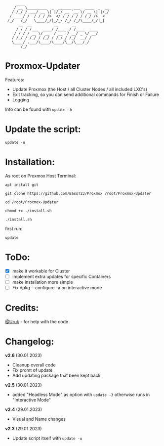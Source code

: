 ```
     ____
    / __ \_________  _  ______ ___  ____  _  __
   / /_/ / ___/ __ \| |/_/ __ `__ \/ __ \| |/_/
  / ____/ /  / /_/ />  </ / / / / / /_/ />  <
 /_/   /_/   \____/_/|_/_/ /_/ /_/\____/_/|_|
      __  __          __      __
     / / / /___  ____/ /___ _/ /____  ____
    / / / / __ \/ __  / __ `/ __/ _ \/ __/
   / /_/ / /_/ / /_/ / /_/ / /_/  __/ /
   \____/ .___/\____/\____/\__/\___/_/
       /_/
```


Proxmox-Updater
===============

Features:
- Update Proxmox (the Host / all Cluster Nodes / all included LXC's)
- Exit tracking, so you can send additional commands for Finish or Failure 
- Logging

Info can be found with `update -h`


**Update the script:**
======================
`update -u`


**Installation:**
=================
As root on Proxmox Host Terminal:
```
apt install git
```
```
git clone https://github.com/BassT23/Proxmox /root/Proxmox-Updater
```
```
cd /root/Proxmox-Updater
```
```
chmod +x ./install.sh
```
```
./install.sh
```
first run:
```
update
```

ToDo:
=====
- [x] make it workable for Cluster
- [ ] implement extra updates for specific Containers
- [ ] make installation more simple
- [ ] Fix dpkg --configure -a on interactive mode

Credits:
========
[@Uruk](https://github.com/Uruknara) - for help with the code

Changelog:
==========
**v2.6** (30.01.2023)

- Cleanup overall code
- Fix promt of update
- Add updating package that been kept back

**v2.5** (30.01.2023)

- added "Headless Mode" as option with `update -3` otherwise runs in "Interactive Mode"

**v2.4** (29.01.2023)

- Visual and Name changes

**v2.3** (29.01.2023)

- Update script itself with `update -u`
